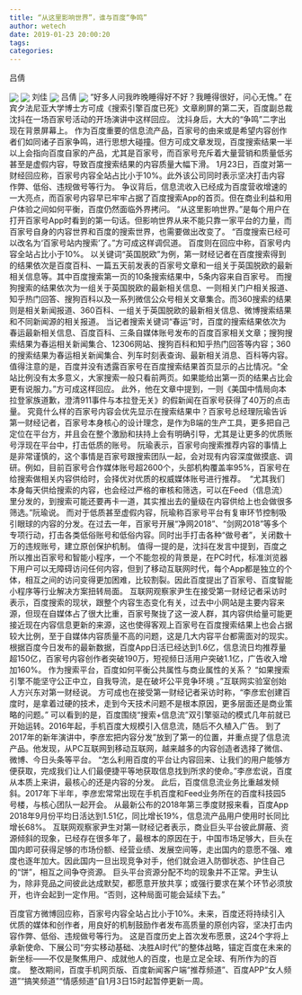 ```yaml
---
title: “从这里影响世界”，谁与百度“争鸣”
author: wetech
date: 2019-01-23 20:00:20
tags: 
categories: 
---
```

吕倩
<!-- more -->
<img align="center" border="0" src="https://imgcdn.yicai.com/uppics/images/2019/01/5778fe17c218356241e92fd28caed993.jpg" />
<img align="center" border="0" src="https://imgcdn.yicai.com/uppics/images/2019/01/5b803a3b5afa13f0d048f5a897bd604a.jpg" />
刘佳
<img align="center" border="0" src="https://imgcdn.yicai.com/uppics/images/2019/01/a750f4acde7ceb219a7f5860fc8599b8.jpg" />
吕倩
<img align="center" border="0" src="https://imgcdn.yicai.com/uppics/images/2019/01/64c6dcd50f428177c0ce5e41a1f6cdd4.jpg" />
“好多人问我昨晚睡得好不好？我睡得很好，问心无愧。”
在宾夕法尼亚大学博士方可成《搜索引擎百度已死》文章刷屏的第二天，百度副总裁沈抖在一场百家号活动的开场演讲中这样回应。
沈抖身后，大大的“争鸣”二字出现在背景屏幕上。
作为百度重要的信息流产品，百家号的由来或是希望内容创作者们如同诸子百家争鸣，进行思想大碰撞。但方可成文章发现，百度搜索结果一半以上会指向百度自家的产品，尤其是百家号，而百家号充斥着大量营销和质量低劣甚至是虚假内容，导致百度搜索结果的内容质量大幅下滑。
1月23日，百度对第一财经回应称，百家号内容全站占比小于10%。此外该公司同时表示坚决打击内容作弊、低俗、违规做号等行为。
争议背后，信息流收入已经成为百度营收增速的一大亮点，而百家号内容早已牢牢占据了百度搜索App的首页。但在商业利益和用户体验之间如何平衡，百度仍然面临外界拷问。
“从这里影响世界。”是每个用户在打开百家号App时看到的第一句话。但影响世界从来不能只靠一家平台的力量，而百家号自身的内容世界和百度的搜索世界，也需要做出改变了。
“百度搜索已经可以改名为‘百家号站内搜索’了。”方可成这样调侃道。
百度则在回应中称，百家号内容全站占比小于10%。
以关键词“英国脱欧”为例，第一财经记者在百度搜索得到的结果依次是百度百科、一篇五天前发表的百家号文章和一组关于英国脱欧的最新相关信息等。其中百度搜索第一页的10条搜索结果中，5条内容来自百家号。
而搜狗搜索的结果依次为一组关于英国脱欧的最新相关信息、一则相关门户相关报道、知乎热门回答、搜狗百科以及一系列微信公众号相关文章集合。而360搜索的结果则是相关新闻报道、360百科、一组关于英国脱欧的最新相关信息、微博搜索结果和不同新闻源的相关报道。
当记者搜索关键词“春运”时，百度的搜索结果依次为春运最新相关信息、百度百科、三条自媒体账号发布的百度百家相关文章；搜狗搜索结果为春运相关新闻集合、12306网站、搜狗百科和知乎热门回答等内容；360的搜索结果为春运相关新闻集合、列车时刻表查询、最新相关消息、百科等内容。
值得注意的是，百度并没有透露百家号在百度搜索结果首页显示的占比情况。“全站比例没有太多意义，大家搜索一般只看前两页。如果能给出第一页的结果占比会更有说服力。”方可成这样回应。
此外，他在文章中提到，一则《美国中情局向本拉登家族道歉，澄清911事件与本拉登无关》的假新闻在百家号获得了40万的点击量。
究竟什么样的百家号内容会优先显示在搜索结果中？百家号总经理阮瑜告诉第一财经记者，百家号本身核心的设计理念，是作为B端的生产工具，更多把自己定位在平台方，并且会在整个激励和扶持上会有明确引导，尤其是让更多的优质账号浮现在平台中，打击低质的账号。
阮瑜表示，百家号向搜索推荐内容的事情上是非常谨慎的，这个事情是百家号跟搜索团队一起，会对现有内容深度做摸底、调研。例如，目前百家号合作媒体账号超2600个，头部机构覆盖率95%，百家号在给搜索做相关内容供给时，会择优对优质的权威媒体账号进行推荐。 
“尤其我们本身每天供给搜索的内容，也会经过严格的审核和筛选，可以在Feed（信息流）里分发的，到搜索可能还要再卡一道，其实推出去的量级在内容供给上也会做很多筛选。”阮瑜说。
而对于低质甚至虚假内容，阮瑜称百家号平台有复审环节控制吸引眼球的内容的分发。在过去一年，百家号开展“净网2018”、“剑网2018”等多个专项行动，打击各类低俗账号和低俗内容。同时出手打击各种“做号者”，关闭数十万的违规账号，建立原创保护机制。
值得一提的是，沈抖在发言中提到，百度之所以推出百家号和智能小程序，一个不能忽视的背景是，在PC时代，标准浏览器下用户可以无障碍访问任何内容，但到了移动互联网时代，每个App都是独立的个体，相互之间的访问变得更加困难，比较割裂。因此百度提出了百家号、百度智能小程序等行业解决方案扭转局面。
互联网观察家尹生在接受第一财经记者采访时表示，百度搜索的现状，跟整个内容生态变化有关，过去中小网站是主要内容来源，但现在自媒体占了很大比重，百家号聚拢了这一波人群，其内容供给量可能更接近现在内容信息更新的来源，这也使得客观上百家号在百度搜索结果上也会占据较大比例，至于自媒体内容质量不高的问题，这是几大内容平台都需面对的现实。
根据百度今日发布的最新数据，百度App日活已经达到1.6亿，信息流日均推荐量超150亿，百家号内容创作者突破190万，短视频日活用户突破1.1亿，广告收入增加160%。
作为搜索平台，百度如何平衡公共属性与商业属性的关系？
“如果搜索引擎不能坚守公正中立，自我导流，是在破坏公平竞争环境 。”互联网实验室创始人方兴东对第一财经说。
方可成也在接受第一财经记者采访时称，“李彦宏创建百度时，是拿着过硬的技术，走到今天技术问题不是根本原因，更多层面还是商业策略的问题。”
可以看到的是，百度围绕“搜索+信息流”双引擎驱动的模式几年前就已开始运转。2016年起，手机百度大规模引入信息流，随后不久植入广告。
到了2017年的新年演讲中，李彦宏把内容分发”放到了第一的位置，并重点提了信息流产品。他发现，从PC互联网到移动互联网，越来越多的内容创造者选择了微信、微博、今日头条等平台。
“怎么利用百度的平台让内容回来、让我们的用户能够方便获取，完成我们让人们最便捷平等地获取信息找到所求的使命。”李彦宏说，百度从本质上来讲，最核心的还是内容的分发。
此后，百度信息流业务比重越发倾斜。2017年下半年，李彦宏常常出现在手机百度和Feed业务所在的百度科技园5号楼，与核心团队一起开会。
从最新公布的2018年第三季度财报来看，百度App 2018年9月份平均日活达到1.51亿，同比增长19%，信息流产品用户使用时长同比增长68%。
互联网观察家尹生对第一财经记者表示，商业巨头平台彼此屏蔽、资源倾斜的现象，已经存在很多年了，最根本的原因在于，中国市场足够大，巨头在国内即可获得足够的市场份额、经营业绩、发展空间等，走出国内的意愿不强、难度也逐年加大。因此国内一旦出现竞争对手，他们就会进入防御状态、护住自己的“饼”，相互之间争夺资源。
巨头平台资源分配不均的现象并不正常。尹生认为，除非竞品之间彼此达成默契，都愿意开放共享；或强行要求在某个环节必须放开，也许会起到一定作用。“否则，这种局面可能会延续下去。”
 
 
百度官方微博回应称，百家号内容全站占比小于10%。未来，百度还将持续引入优质的媒体和创作者，用良好的机制鼓励作者发布高质量的原创内容，坚决打击内容作弊、低俗、违规做号等行为。
这是百度历史上首次发布愿景，这24个字将上承新使命、下展公司“夯实移动基础、决胜AI时代”的整体战略，锚定百度在未来的新坐标——不仅是聚焦用户、成就他人的百度，也是立足全球、有所作为的百度。 
整改期间，百度手机网页版、百度新闻客户端“推荐频道”、百度APP“女人频道”“搞笑频道”“情感频道”自1月3日15时起暂停更新一周。
